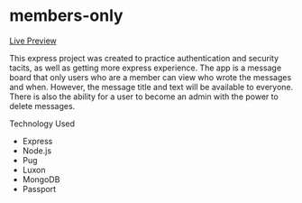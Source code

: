 # members-only

[Live Preview](https://agile-ravine-75999.herokuapp.com/)

This express project was created to practice authentication and security tacits, as well as getting more express experience. The app is a message board that only users who are a member can view who wrote the messages and when. However, the message title and text will be available to everyone. There is also the ability for a user to become an admin with the power to delete messages.

Technology Used
  - Express
  - Node.js
  - Pug
  - Luxon
  - MongoDB
  - Passport
 

